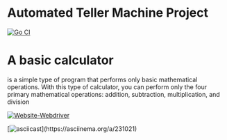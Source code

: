 
# Automated Teller Machine Project
[![Go CI](https://github.com/mjavadtavakoli/calculator/actions/workflows/main.yml/badge.svg)](https://github.com/mjavadtavakoli/calculator/actions/workflows/main.yml)


# A basic calculator 
is a simple type of program that performs only basic mathematical operations.
With this type of calculator, you can perform only the four primary mathematical operations: addition, subtraction, multiplication, and division


 [![Website-Webdriver](https://img.shields.io/badge/Robot-00ADD8?style=flat&logo=robot&logoColor=white)](https://sites.google.com/view/tavakoli/home)




[![asciicast]([https://asciinema.org/a/231021.svg](https://asciinema.org/a/9Ne0190iA0Q5eAO2W3dSGB8yh ))](https://asciinema.org/a/231021)
